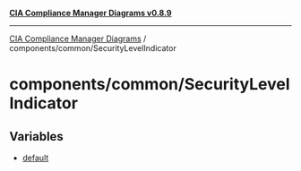[**CIA Compliance Manager Diagrams v0.8.9**](../../../README.md)

***

[CIA Compliance Manager Diagrams](../../../modules.md) / components/common/SecurityLevelIndicator

# components/common/SecurityLevelIndicator

## Variables

- [default](variables/default.md)
